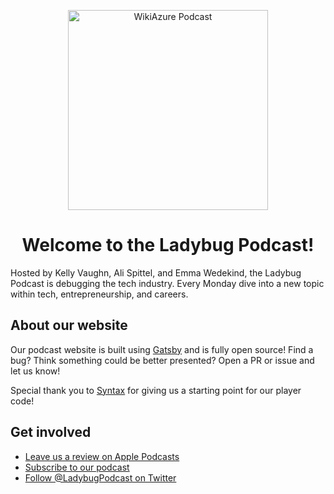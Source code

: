<p align="center">
  <a href="https://wikiazure.com/blog">
    <img alt="WikiAzure Podcast" src="https://wikiazurerep.azureedge.net/wp-content/uploads/2019/01/wikiazure.png" width="320" />
  </a>
</p>
<h1 align="center">
  Welcome to the Ladybug Podcast!
</h1>

Hosted by Kelly Vaughn, Ali Spittel, and Emma Wedekind, the Ladybug Podcast is debugging the tech industry. Every Monday dive into a new topic within tech, entrepreneurship, and careers.

## About our website
Our podcast website is built using [Gatsby](https://gatsbyjs.org) and is fully open source! Find a bug? Think something could be better presented? Open a PR or issue and let us know!

Special thank you to [Syntax](https://github.com/wesbos/Syntax) for giving us a starting point for our player code!

## Get involved
- [Leave us a review on Apple Podcasts](https://podcasts.apple.com/us/podcast/ladybug-podcast/id1469229625)
- [Subscribe to our podcast](https://link.chtbl.com/ladybugpodcast)
- [Follow @LadybugPodcast on Twitter](https://twitter.com/ladybugpodcast)
